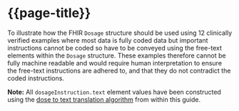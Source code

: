 # {{page-title}}

To illustrate how the FHIR `Dosage` structure should be used using 12 clinically verified examples where most data is fully coded data but important instructions cannot be coded so have to be conveyed using the free-text elements within the `Dosage` structure. These examples therefore cannot be fully machine readable and would require human interpretation to ensure the free-text instructions are adhered to, and that they do not contradict the coded instructions.

<div class="nhsd-a-box nhsd-a-box--bg-light-yellow nhsd-!t-margin-bottom-6 nhsd-t-body">
    <strong>Note:</strong> All <code>dosageInstruction.text</code> element values have been constructed using the <a href='DosetoTextTranslation'>dose to text translation algorithm</a> from within this guide.
</div>
